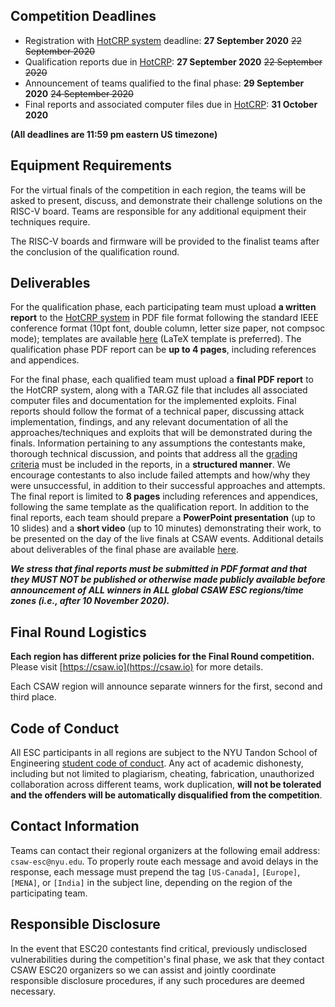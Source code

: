 Competition Deadlines
---------------------

-   Registration with [HotCRP system](https://hotcrp.engineering.nyu.edu/)  deadline: **27 September 2020** ~~22 September 2020~~
-   Qualification reports due in [HotCRP](https://hotcrp.engineering.nyu.edu/):  **27 September 2020** ~~22 September 2020~~
-   Announcement of teams qualified to the final phase: **29 September 2020** ~~24 September 2020~~
-   Final reports and associated computer files due in [HotCRP](https://hotcrp.engineering.nyu.edu/): **31 October 2020**

**(All deadlines are 11:59 pm eastern US timezone)**

Equipment Requirements
----------------------

For the virtual finals of the competition in each region, the teams will be asked to present, discuss, and demonstrate their challenge solutions on the RISC-V board. Teams are responsible for any additional equipment their techniques require.

The RISC-V boards and firmware will be provided to the finalist teams after the conclusion of the qualification round.

Deliverables
------------

For the qualification phase, each participating team must upload **a written report** to the [HotCRP system](https://hotcrp.engineering.nyu.edu/) in PDF file format following the standard IEEE conference format (10pt font, double column, letter size paper, not compsoc mode); templates are available [here](http://www.ieee.org/conferences_events/conferences/publishing/templates.html) (LaTeX template is preferred). The qualification phase PDF report can be **up to 4 pages**, including references and appendices.


For the final phase, each qualified team must upload a **final PDF report** to the HotCRP system, along with a TAR.GZ file that includes all associated computer files and documentation for the implemented exploits. Final reports should follow the format of a technical paper, discussing attack implementation, findings, and any relevant documentation of all the approaches/techniques and exploits that will be demonstrated during the finals. Information pertaining to any assumptions the contestants make, thorough technical discussion, and points that address all the [grading criteria](challenge_description.md#grading) must be included in the reports, in a **structured manner**. We encourage contestants to also include failed attempts and how/why they were unsuccessful, in addition to their successful approaches and attempts. The final report is limited to **8 pages** including references and appendices, following the same template as the qualification report. In addition to the final reports, each team should prepare a **PowerPoint presentation** (up to 10 slides) and a **short video** (up to 10 minutes) demonstrating their work, to be presented on the day of the live finals at CSAW events. Additional details about deliverables of the final phase are available [here](https://github.com/TrustworthyComputing/csaw_esc_2020/blob/master/deliverables-final-phase.md).

**_We stress that final reports must be submitted in PDF format and that they MUST NOT be published or otherwise made publicly available before announcement of ALL winners in ALL global CSAW ESC regions/time zones (i.e., after 10 November 2020)._**


Final Round Logistics
---------------------

**Each region has different prize policies for the Final Round competition.** Please visit [https://csaw.io](https://csaw.io) for more details.


Each CSAW region will announce separate winners for the first, second and third place.



Code of Conduct
---------------

All ESC participants in all regions are subject to the NYU Tandon School of Engineering [student code of conduct](http://engineering.nyu.edu/life/student-affairs/code-of-conduct). Any act of academic dishonesty, including but not limited to plagiarism, cheating, fabrication, unauthorized collaboration across different teams, work duplication, **will not be tolerated and the offenders will be automatically disqualified from the competition**.


Contact Information
-------------------

Teams can contact their regional organizers at the following email address: `csaw-esc@nyu.edu`. To properly route each message and avoid delays in the response, each message must prepend the tag `[US-Canada]`, `[Europe]`, `[MENA]`, or `[India]` in the subject line, depending on the region of the participating team.


Responsible Disclosure
----------------------

In the event that ESC20 contestants find critical, previously undisclosed vulnerabilities during the competition's final phase, we ask that they contact CSAW ESC20 organizers so we can assist and jointly coordinate responsible disclosure procedures, if any such procedures are deemed necessary.
